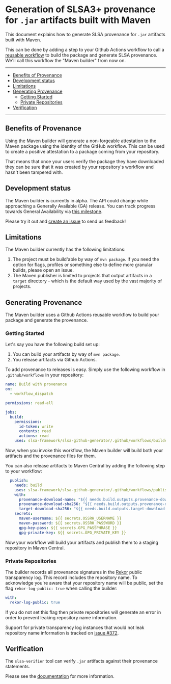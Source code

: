 # Generation of SLSA3+ provenance for `.jar` artifacts built with Maven

This document explains how to generate SLSA provenance for `.jar` artifacts built with Maven.

This can be done by adding a step to your Github Actions workflow to call a
[reusable
workflow](https://docs.github.com/en/actions/using-workflows/reusing-workflows)
to build the package and generate SLSA provenance. We'll call this
workflow the "Maven builder" from now on.

---

<!-- markdown-toc --bullets="-" -i README.md -->

<!-- toc -->

- [Benefits of Provenance](#benefits-of-provenance)
- [Development status](#development-status)
- [Limitations](#limitations)
- [Generating Provenance](#generating-provenance)
  - [Getting Started](#getting-started)
  - [Private Repositories](#private-repositories)
- [Verification](#verification)

<!-- tocstop -->

---

## Benefits of Provenance

Using the Maven builder will generate a non-forgeable attestation to the
Maven package using the identity of the GitHub workflow. This can be used to
create a positive attestation to a package coming from your repository.

That means that once your users verify the package they have downloaded they can
be sure that it was created by your repository's workflow and hasn't been
tampered with.

## Development status

The Maven builder is currently in alpha. The API could change while approaching
a Generally Available (GA) release. You can track progress towards General
Availability via
[this milestone](https://github.com/slsa-framework/slsa-github-generator/milestone/17).

Please try it out and
[create an issue](https://github.com/slsa-framework/slsa-github-generator/issues/new)
to send us feedback!

## Limitations

The Maven builder currently has the following limitations:

1. The project must be build'able by way of `mvn package`. If you need the option for flags, profiles or something else to define more granular builds, please open an issue.
2. The Maven publisher is limited to projects that output artifacts in a `target` directory - which is the default way used by the vast majority of projects.

## Generating Provenance

The Maven builder uses a Github Actions reusable workflow to build your
package and generate the provenance.

### Getting Started

Let's say you have the following build set up:

1. You can build your artifacts by way of `mvn package`.
2. You release artifacts via Github Actions.

To add provenance to releases is easy. Simply use the following workflow in `.github/workflows` in your repository:

```yaml
name: Build with provenance
on:
  - workflow_dispatch

permissions: read-all

jobs:
  build:
    permissions:
      id-token: write
      contents: read
      actions: read
    uses: slsa-framework/slsa-github-generator/.github/workflows/builder_maven_slsa3.yml@v1.7.0
```

Now, when you invoke this workflow, the Maven builder will build both your artifacts and the provenance files for them.

You can also release artifacts to Maven Central by adding the following step to your workflow:

```yaml
  publish:
    needs: build
    uses: slsa-framework/slsa-github-generator/.github/workflows/publish_maven.yml@v1.7.0
    with:
      provenance-download-name: "${{ needs.build.outputs.provenance-download-name }}"
      provenance-download-sha256: "${{ needs.build.outputs.provenance-download-sha256 }}"
      target-download-sha256: "${{ needs.build.outputs.target-download-sha256 }}"
    secrets:
      maven-username: ${{ secrets.OSSRH_USERNAME }}
      maven-password: ${{ secrets.OSSRH_PASSWORD }}
      gpg-key-pass: ${{ secrets.GPG_PASSPHRASE }}
      gpg-private-key: ${{ secrets.GPG_PRIVATE_KEY }}
```

Now your workflow will build your artifacts and publish them to a staging repository in Maven Central.

### Private Repositories

The builder records all provenance signatures in the [Rekor](https://github.com/sigstore/rekor) public transparency log. This record includes the repository name. To acknowledge you're aware that your repository name will be public, set the flag `rekor-log-public: true` when calling the builder:

```yaml
with:
  rekor-log-public: true
```

If you do not set this flag then private repositories will generate an error in
order to prevent leaking repository name information.

Support for private transparency log instances that would not leak repository
name information is tracked on [issue #372](https://github.com/slsa-framework/slsa-github-generator/issues/372).

## Verification

The `slsa-verifier` tool can verify `.jar` artifacts against their provenance statements.

Please see the [documentation](https://github.com/slsa-framework/slsa-verifier)
for more information.
